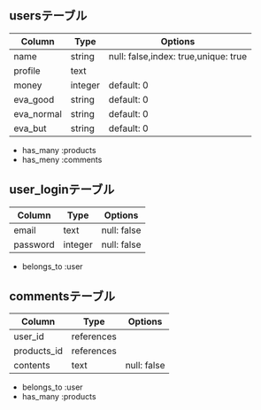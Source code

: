 ## usersテーブル

|Column|Type|Options|
|------|----|-------|
|name|string|null: false,index: true,unique: true|
|profile|text||
|money|integer|default: 0|
|eva_good|string|default: 0|
|eva_normal|string|default: 0|
|eva_but|string|default: 0|

- has_many :products
- has_meny :comments

## user_loginテーブル

|Column|Type|Options|
|------|----|-------|
|email|text|null: false|
|password|integer|null: false|

- belongs_to :user


## commentsテーブル

|Column|Type|Options|
|------|----|-------|
|user_id|references||
|products_id|references||
|contents|text|null: false|

- belongs_to :user
- has_many :products




